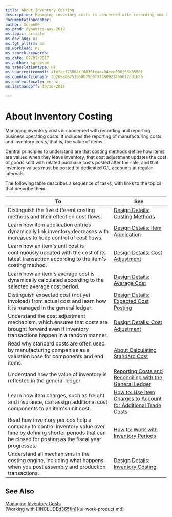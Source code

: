 ```yaml
---
title: About Inventory Costing
description: Managing inventory costs is concerned with recording and reporting business operating costs. It includes the reporting of manufacturing costs and inventory costs, that is, the value of items.
documentationcenter: 
author: SorenGP
ms.prod: dynamics-nav-2018
ms.topic: article
ms.devlang: na
ms.tgt_pltfrm: na
ms.workload: na
ms.search.keywords: 
ms.date: 07/01/2017
ms.author: sgroespe
ms.translationtype: HT
ms.sourcegitcommit: 4fefaef7380ac10836fcac404eea006f55d8556f
ms.openlocfilehash: 3b265e86751060b75b9f37580923469612cd1b56
ms.contentlocale: en-nz
ms.lasthandoff: 10/16/2017

---
```

# <a name="about-inventory-costing"></a>About Inventory Costing
Managing inventory costs is concerned with recording and reporting business operating costs. It includes the reporting of manufacturing costs and inventory costs, that is, the value of items.  

 Central principles to understand are that costing methods define how items are valued when they leave inventory, that cost adjustment updates the cost of goods sold with related purchase costs posted after the sale, and that inventory values must be posted to dedicated G/L accounts at regular intervals.  

 The following table describes a sequence of tasks, with links to the topics that describe them.   

|**To**|**See**|  
|------------|-------------|  
|Distinguish the five different costing methods and their effect on cost flows.|[Design Details: Costing Methods](design-details-costing-methods.md)|  
|Learn how item application entries dynamically link inventory decreases with increases to keep control of cost flows.|[Design Details: Item Application](design-details-item-application.md)|  
|Learn how an item's unit cost is continuously updated with the cost of its latest transaction according to the item's costing method.|[Design Details: Cost Adjustment](design-details-cost-adjustment.md)|  
|Learn how an item's average cost is dynamically calculated according to the selected average cost period.|[Design Details: Average Cost](design-details-average-cost.md)|  
|Distinguish expected cost (not yet invoiced) from actual cost and learn how it is managed in the general ledger.|[Design Details: Expected Cost Posting](design-details-expected-cost-posting.md)|  
|Understand the cost adjustment mechanism, which ensures that costs are brought forward even if inventory transactions happen in a random manner.|[Design Details: Cost Adjustment](design-details-cost-adjustment.md)|  
|Read why standard costs are often used by manufacturing companies as a valuation base for components and end items.|[About Calculating Standard Cost](finance-about-calculating-standard-cost.md)|  
|Understand how the value of inventory is reflected in the general ledger.|[Reporting Costs and Reconciling with the General Ledger](finance-report-costs-and-reconcile-with-the-general-ledger.md)|  
|Learn how item charges, such as freight and insurance, can assign additional cost components to an item's unit cost.|[How to: Use Item Charges to Account for Additional Trade Costs](payables-how-assign-item-charges.md)|  
|Read how inventory periods help a company to control inventory value over time by defining shorter periods that can be closed for posting as the fiscal year progresses.|[How to: Work with Inventory Periods](finance-how-to-work-with-inventory-periods.md)|  
|Understand all mechanisms in the costing engine, including what happens when you post assembly and production transactions.|[Design Details: Inventory Costing](design-details-inventory-costing.md)|

## <a name="see-also"></a>See Also
[Managing Inventory Costs](finance-manage-inventory-costs.md)    
[Working with [!INCLUDE[d365fin](includes/d365fin_md.md)]](ui-work-product.md)

